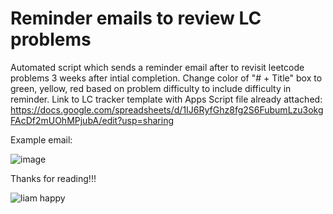 # Reminder emails to review LC problems

Automated script which sends a reminder email after to revisit leetcode problems 3 weeks after intial completion. Change color of "# + Title" box to green, yellow, red based on problem difficulty to include difficulty in reminder.
Link to LC tracker template with Apps Script file already attached: https://docs.google.com/spreadsheets/d/1IJ6RyfGhz8fg2S6FubumLzu3okgFAcDf2mUOhMPjubA/edit?usp=sharing



Example email:




![image](https://github.com/user-attachments/assets/039cc60a-8943-4796-b15a-03821f78a4c2)







Thanks for reading!!!


![liam happy](https://github.com/user-attachments/assets/251fdf2a-11c8-417b-84be-fe987c8b4b94)
